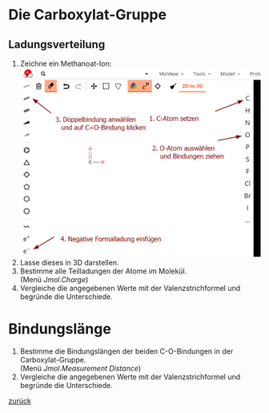  <link rel="stylesheet" href="https://hi2272.github.io/StyleMD.css">
 
# Die Carboxylat-Gruppe
## Ladungsverteilung
1. Zeichne ein Methanoat-Ion:  
   ![alt text](2024-10-24_09-35.png)  
2. Lasse dieses in 3D darstellen.
3. Bestimme alle Teilladungen der Atome im Molekül.  
(Menü *Jmol.Charge*)  
4. Vergleiche die angegebenen Werte mit der Valenzstrichformel und begründe die Unterschiede.

# Bindungslänge
1. Bestimme die Bindungslängen der beiden C-O-Bindungen in der Carboxylat-Gruppe.  
(Menü *Jmol.Measurement Distance*)  
2. Vergleiche die angegebenen Werte mit der Valenzstrichformel und begründe die Unterschiede.  
 
[zurück](../index.html)